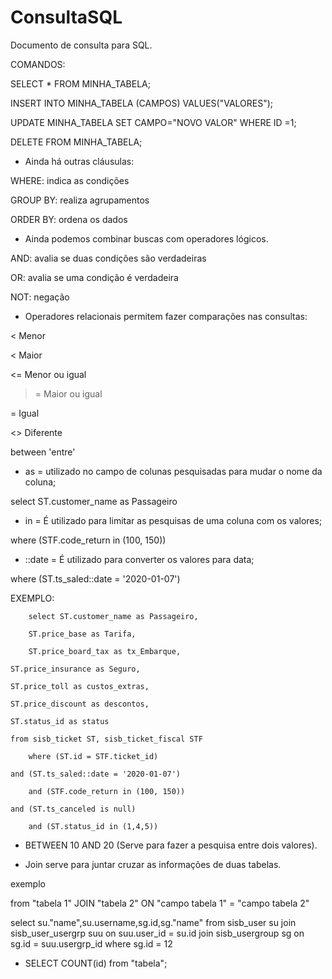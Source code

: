 # ConsultaSQL
Documento de consulta para SQL.

COMANDOS:

SELECT * FROM MINHA_TABELA;

INSERT INTO MINHA_TABELA (CAMPOS) VALUES("VALORES");

UPDATE MINHA_TABELA SET CAMPO="NOVO VALOR" WHERE ID =1;

DELETE FROM MINHA_TABELA;


- Ainda há outras cláusulas:

WHERE: indica as condições

GROUP BY: realiza agrupamentos

ORDER BY: ordena os dados


- Ainda podemos combinar buscas com operadores lógicos.

AND: avalia se duas condições são verdadeiras

OR: avalia se uma condição é verdadeira

NOT: negação


- Operadores relacionais permitem fazer comparações nas consultas:

 < Menor
 
 < Maior
 
 <= Menor ou igual
 
 >= Maior ou igual
 
 = Igual
 
 <> Diferente
 
 between 'entre'
 

- as = utilizado no campo de colunas pesquisadas para mudar o nome da coluna;

select ST.customer_name as Passageiro


- in = É utilizado para limitar as pesquisas de uma coluna com os valores;

where (STF.code_return in (100, 150))


- ::date = É utilizado para converter os valores para data;

where (ST.ts_saled::date = '2020-01-07')


EXEMPLO:

        select ST.customer_name as Passageiro, 

        ST.price_base as Tarifa,
        
        ST.price_board_tax as tx_Embarque,
        
	ST.price_insurance as Seguro,
        
	ST.price_toll as custos_extras,
        
	ST.price_discount as descontos,
        
	ST.status_id as status
        
	from sisb_ticket ST, sisb_ticket_fiscal STF
        
        where (ST.id = STF.ticket_id) 

	and (ST.ts_saled::date = '2020-01-07')
        
        and (STF.code_return in (100, 150))

	and (ST.ts_canceled is null)
        
        and (ST.status_id in (1,4,5))


- BETWEEN 10 AND 20 (Serve para fazer a pesquisa entre dois valores).


- Join serve para juntar cruzar as informações de duas tabelas.


exemplo

from "tabela 1"
JOIN "tabela 2" ON "campo tabela 1" = "campo tabela 2"


select su."name",su.username,sg.id,sg."name" from sisb_user su 
	join sisb_user_usergrp suu on suu.user_id = su.id
	join sisb_usergroup sg on sg.id = suu.usergrp_id 
	where sg.id = 12
        
        
- SELECT COUNT(id) from "tabela";
